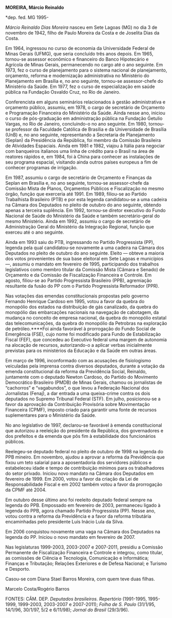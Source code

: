 **MOREIRA, Márcio Reinaldo**

\*dep. fed. MG 1995-

*Márcio Reinaldo Dias Moreira* nasceu em Sete Lagoas (MG) no dia 3 de
novembro de 1942, filho de Paulo Moreira da Costa e de Joselita Dias da
Costa.

Em 1964, ingressou no curso de economia da Universidade Federal de Minas
Gerais (UFMG), que seria concluído três anos depois. Em 1965, tornou-se
assessor econômico e financeiro do Banco Hipotecário e Agrícola de Minas
Gerais, permanecendo no cargo até o ano seguinte. Em 1973, fez o curso
de planejamento para o sistema nacional de planejamento, orçamento,
reforma e modernização administrativa no Ministério do Planejamento em
Brasília e, no ano seguinte, tornou-se assessor-chefe do Ministério da
Saúde. Em 1977, fez o curso de especialização em saúde pública na
Fundação Osvaldo Cruz, no Rio de Janeiro.

Conferencista em alguns seminários relacionados à gestão administrativa
e orçamento público, assumiu, em 1978, o cargo de secretário de
Orçamento e Programação Financeira do Ministério da Saúde. Ainda nesse
ano, iniciou o curso de pós-graduação em administração pública na
Fundação Getulio Vargas, no Rio de Janeiro, concluindo-o no ano
seguinte. Em 1980, tornou-se professor da Faculdade Católica de Brasília
e da Universidade de Brasília (UnB) e, no ano seguinte, representando a
Secretaria de Planejamento (Seplan) da Presidência da República, foi
membro da Comissão Brasileira de Atividades Espaciais. Ainda em 1981 e
1982, viajou à Itália para negociar com banqueiros italianos uma linha
de crédito para o Brasil na área de reatores rápidos e, em 1984, foi à
China para conhecer as instalações de seu programa espacial, visitando
ainda outros países europeus a fim de conhecer programas de irrigação.

Em 1987, assumiu o cargo de secretário de Orçamento e Finanças da Seplan
em Brasília e, no ano seguinte, tornou-se assessor-chefe da Comissão
Mista de Planos, Orçamentos Públicos e Fiscalização no mesmo órgão,
função que exerceria até 1991. Em 1989, filiou-se ao Partido Trabalhista
Brasileiro (PTB) e por esta legenda candidatou-se a uma cadeira na
Câmara dos Deputados no pleito de outubro do ano seguinte, obtendo
apenas a terceira suplência. Em 1992, tornou-se diretor executivo do
Fundo Nacional de Saúde do Ministério da Saúde e também secretário-geral
do mesmo Ministério. Ainda em 1992, assumiu o cargo de secretário de
Administração Geral do Ministério da Integração Regional, função que
exerceu até o ano seguinte.

Ainda em 1993 saiu do PTB, ingressando no Partido Progressista (PP),
legenda pela qual candidatou-se novamente a uma cadeira na Câmara dos
Deputados no pleito de outubro do ano seguinte. Eleito — obteve a
maioria dos votos provenientes de sua base eleitoral em Sete Lagoas e
municípios —, assumiu o mandato em fevereiro de 1995, participando dos
trabalhos legislativos como membro titular da Comissão Mista (Câmara e
Senado) de Orçamento e da Comissão de Fiscalização Financeira e
Controle. Em agosto, filiou-se ao Partido Progressista Brasileiro (PPB),
agremiação resultante da fusão do PP com o Partido Progressista
Reformador (PPR).

Nas votações das emendas constitucionais propostas pelo governo Fernando
Henrique Cardoso em 1995, votou a favor da quebra do monopólio dos
estados na distribuição de gás canalizado, da quebra do monopólio das
embarcações nacionais na navegação de cabotagem, da mudança no conceito
de empresa nacional, da quebra do monopólio estatal das
telecomunicações, da quebra do monopólio da Petrobras na exploração de
petróleo.****Foi ainda favorável à prorrogação do Fundo Social de
Emergência (FSE), cujo nome foi modificado para Fundo de Estabilização
Fiscal (FEF), que concedeu ao Executivo federal uma margem de autonomia
na alocação de recursos, autorizando-o a aplicar verbas inicialmente
previstas para os ministérios da Educação e da Saúde em outras áreas.

Em março de 1996, inconformado com as acusações de fisiologismo
veiculadas pela imprensa contra diversos deputados, durante a votação da
emenda constitucional da reforma da Previdência Social, Reinaldo,
juntamente com o deputado Newton Cardoso, do Partido do Movimento
Democrático Brasileiro (PMDB) de Minas Gerais, chamou os jornalistas de
“cachorros” e “vagabundos”, o que levou a Federação Nacional dos
Jornalistas (Fenaj), a dar entrada a uma queixa-crime contra os dois
deputados no Supremo Tribunal Federal (STF). Em julho, posicionou-se a
favor da aprovação da Contribuição Provisória sobre Movimentação
Financeira (CPMF), imposto criado para garantir uma fonte de recursos
suplementares para o Ministério da Saúde.

No ano legislativo de 1997, declarou-se favorável à emenda
constitucional que autorizou a reeleição do presidente da República, dos
governadores e dos prefeitos e da emenda que pôs fim à estabilidade dos
funcionários públicos.

Reelegeu-se deputado federal no pleito de outubro de 1998 na legenda do
PPB mineiro. Em novembro, ajudou a aprovar a reforma da Previdência que
fixou um teto salarial para a aposentadoria dos servidores públicos e
estabeleceu idade e tempo de contribuição mínimos para os trabalhadores
do setor privado. Iniciou novo mandato na Câmara dos Deputados em
fevereiro de 1999. Em 2000, votou a favor da criação da Lei de
Responsabilidade Fiscal e em 2002 também votou a favor da prorrogação da
CPMF até 2004.

Em outubro desse último ano foi reeleito deputado federal sempre na
legenda do PPB. Empossado em fevereiro de 2003, permaneceu ligado à
legenda do PPB, agora chamado Partido Progressista (PP). Nesse ano,
votou contra a reforma da Previdência e a favor da reforma tributária
encaminhadas pelo presidente Luís Inácio Lula da Silva.

Em 2006 conquistou novamente uma vaga na Câmara dos Deputados na legenda
do PP. Iniciou o novo mandato em fevereiro de 2007.  

Nas legislaturas 1999-2003, 2003-2007 e 2007-2011, presidiu a Comissão
Permanente de Fiscalização Financeira e Controle e integrou, como
titular, as comissões de Ciência e Tecnologia, Comunicação e
Informática; Finanças e Tributação; Relações Exteriores e de Defesa
Nacional; e Turismo e Desporto.

Casou-se com Diana Stael Barros Moreira, com quem teve duas filhas.

Marcelo Costa/Rogério Barros

FONTES: CÂM. DEP. *Deputados brasileiros. Repertório* (1991-1995,
1995-1999, 1999-2003, 2003-2007 e 2007-2011); *Folha de S. Paulo*
(31/1/95, 14/1/96, 30/1/97, 5/2 e 6/11/98); *Jornal do Brasil*
(29/3/96).

 
